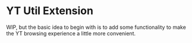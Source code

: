 # YT Util Extension

WIP, but the basic idea to begin with is to add some functionality to make the YT browsing experience a little more convenient.
